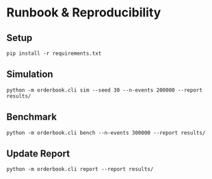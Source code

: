 # Runbook & Reproducibility

## Setup
```
pip install -r requirements.txt
```

## Simulation
```
python -m orderbook.cli sim --seed 30 --n-events 200000 --report results/
```

## Benchmark
```
python -m orderbook.cli bench --n-events 300000 --report results/
```

## Update Report
```
python -m orderbook.cli report --report results/
```
